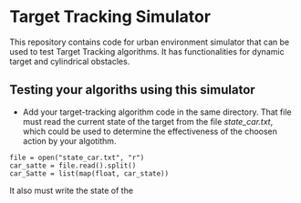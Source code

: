 # Target Tracking Simulator

This repository contains code for urban environment simulator that can be used to test Target Tracking algorithms. It has functionalities for dynamic target and cylindrical obstacles.

## Testing your algoriths using this simulator

- Add your target-tracking algorithm code in the same directory. That file must read the current state of the target from the file <i>state_car.txt</i>, which could be used to determine the effectiveness of the choosen action by your algotithm. 

```
file = open("state_car.txt", "r")
car_satte = file.read().split()
car_Satte = list(map(float, car_state))
```

It also must write the state of the 
